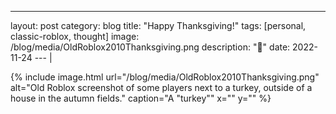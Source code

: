 ---
layout: post
category: blog
title: "Happy Thanksgiving!"
tags: [personal, classic-roblox, thought]
image: /blog/media/OldRoblox2010Thanksgiving.png
description: "🦃"
date: 2022-11-24
---                                                                                                                        |

{% include image.html url="/blog/media/OldRoblox2010Thanksgiving.png" alt="Old Roblox screenshot of some players next to a turkey, outside of a house in the autumn fields." caption="A \"turkey\"" x="" y="" %}
